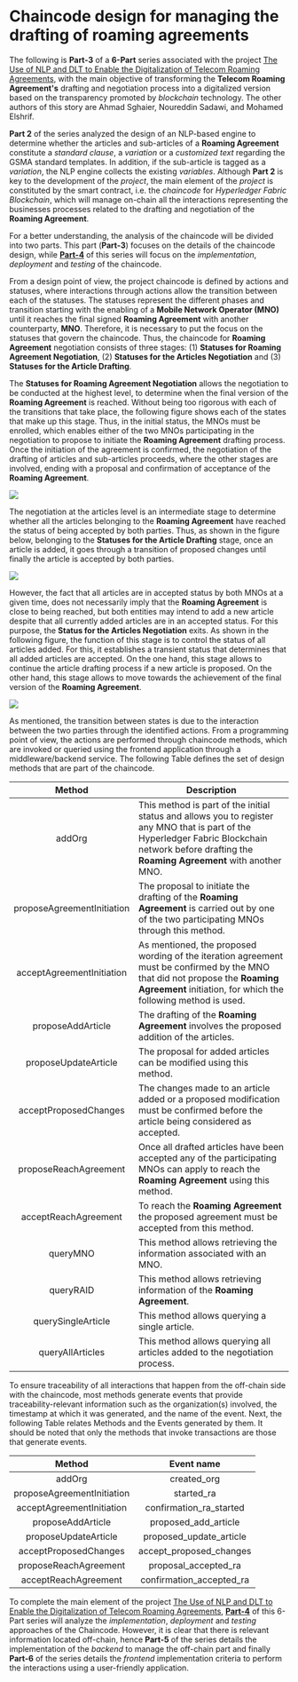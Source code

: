 # Chaincode design for managing the drafting of roaming agreements

The following is **Part-3** of a **6-Part** series associated with the project [The Use of NLP and DLT to Enable the Digitalization of Telecom Roaming Agreements]( https://wiki.hyperledger.org/display/INTERN/Project+Plan%3A+The+Use+of+NLP+and+DLT+to+Enable+the+Digitalization+of+Telecom+Roaming+Agreements), with the main objective of transforming the **Telecom Roaming Agreement's** drafting and negotiation process into a digitalized version based on the transparency promoted by *blockchain* technology. The other authors of this story are Ahmad Sghaier, Noureddin Sadawi, and Mohamed Elshrif.

**Part 2** of the series analyzed the design of an NLP-based engine to determine whether the articles and sub-articles of a **Roaming Agreement** constitute a *standard clause*, a *variation* or a *customized text* regarding the GSMA standard templates. In addition, if the sub-article is tagged as a *variation*, the NLP engine collects the existing *variables*. Although **Part 2** is key to the development of the *project*, the main element of the *project* is constituted by the smart contract, i.e. the *chaincode* for *Hyperledger Fabric Blockchain*, which will manage on-chain all the interactions representing the businesses processes related to the drafting and negotiation of the **Roaming Agreement**.

For a better understanding, the analysis of the chaincode will be divided into two parts. This part (**Part-3**) focuses on the details of the chaincode design, while [**Part-4**](https://medium.com/@sfl0r3nz05/chaincode-design-for-managing-the-drafting-of-roaming-agreements-73d3ed1b3645) of this series will focus on the *implementation*, *deployment* and *testing* of the chaincode.

From a design point of view, the project chaincode is defined by actions and statuses, where interactions through actions allow the transition between each of the statuses. The statuses represent the different phases and transition starting with the enabling of a **Mobile Network Operator (MNO)** until it reaches the final signed **Roaming Agreement** with another counterparty, **MNO**. Therefore, it is necessary to put the focus on the statuses that govern the chaincode. Thus, the chaincode for **Roaming Agreement** negotiation consists of three stages: (1) **Statuses for Roaming Agreement Negotiation**, (2) **Statuses for the Articles Negotiation** and (3) **Statuses for the Article Drafting**.

The **Statuses for Roaming Agreement Negotiation** allows the negotiation to be conducted at the highest level, to determine when the final version of the **Roaming Agreement** is reached. Without being too rigorous with each of the transitions that take place, the following figure shows each of the states that make up this stage. Thus, in the initial status, the MNOs must be enrolled, which enables either of the two MNOs participating in the negotiation to propose to initiate the **Roaming Agreement** drafting process. Once the initiation of the agreement is confirmed, the negotiation of the drafting of articles and sub-articles proceeds, where the other stages are involved, ending with a proposal and confirmation of acceptance of the **Roaming Agreement**.

<img src="https://github.com/sfl0r3nz05/nlp-dlt/blob/sentencelvl/documentation/images/Roaming_Agreement_State_v03.drawio.png">

The negotiation at the articles level is an intermediate stage to determine whether all the articles belonging to the **Roaming Agreement** have reached the status of being accepted by both parties. Thus, as shown in the figure below, belonging to the **Statuses for the Article Drafting** stage, once an article is added, it goes through a transition of proposed changes until finally the article is accepted by both parties.

<img src="https://github.com/sfl0r3nz05/nlp-dlt/blob/sentencelvl/documentation/images/Article_Drafting_State_v03.drawio.png">

However, the fact that all articles are in accepted status by both MNOs at a given time, does not necessarily imply that the **Roaming Agreement** is close to being reached, but both entities may intend to add a new article despite that all currently added articles are in an accepted status. For this purpose, the **Status for the Articles Negotiation** exits. As shown in the following figure, the function of this stage is to control the status of all articles added. For this, it establishes a transient status that determines that all added articles are accepted. On the one hand, this stage allows to continue the article drafting process if a new article is proposed. On the other hand, this stage allows to move towards the achievement of the final version of the **Roaming Agreement**.

<img src="https://github.com/sfl0r3nz05/nlp-dlt/blob/sentencelvl/documentation/images/Article_Negotiation_State_v03.drawio.png">

As mentioned, the transition between states is due to the interaction between the two parties through the identified actions. From a programming point of view, the actions are performed through chaincode methods, which are invoked or queried using the frontend application through a middleware/backend service. The following Table defines the set of design methods that are part of the chaincode.

|           Method           | Description                                                                                                                                                                                        |
| :------------------------: | -------------------------------------------------------------------------------------------------------------------------------------------------------------------------------------------------- |
|           addOrg           | This method is part of the initial status and allows you to register any MNO that is part of the Hyperledger Fabric Blockchain network before drafting the **Roaming Agreement** with another MNO. |
| proposeAgreementInitiation | The proposal to initiate the drafting of the **Roaming Agreement** is carried out by one of the two participating MNOs through this method.                                                        |
| acceptAgreementInitiation  | As mentioned, the proposed wording of the iteration agreement must be confirmed by the MNO that did not propose the **Roaming Agreement** initiation, for which the following method is used.      |
|     proposeAddArticle      | The drafting of the **Roaming Agreement** involves the proposed addition of the articles.                                                                                                          |
|    proposeUpdateArticle    | The proposal for added articles can be modified using this method.                                                                                                                                 |
|   acceptProposedChanges    | The changes made to an article added or a proposed modification must be confirmed before the article being considered as accepted.                                                                 |
|   proposeReachAgreement    | Once all drafted articles have been accepted any of the participating MNOs can apply to reach the **Roaming Agreement** using this method.                                                         |
|    acceptReachAgreement    | To reach the **Roaming Agreement** the proposed agreement must be accepted from this method.                                                                                                       |
|          queryMNO          | This method allows retrieving the information associated with an MNO.                                                                                                                              |
|         queryRAID          | This method allows retrieving information of the **Roaming Agreement**.                                                                                                                            |
|     querySingleArticle     | This method allows querying a single article.                                                                                                                                                      |
|      queryAllArticles      | This method allows querying all articles added to the negotiation process.                                                                                                                         |

To ensure traceability of all interactions that happen from the off-chain side with the chaincode, most methods generate events that provide traceability-relevant information such as the organization(s) involved, the timestamp at which it was generated, and the name of the event. Next, the following Table relates Methods and the Events generated by them. It should be noted that only the methods that invoke transactions are those that generate events.

|           Method           |        Event name        |
| :------------------------: | :----------------------: |
|           addOrg           |       created_org        |
| proposeAgreementInitiation |        started_ra        |
| acceptAgreementInitiation  | confirmation_ra_started  |
|     proposeAddArticle      |   proposed_add_article   |
|    proposeUpdateArticle    | proposed_update_article  |
|   acceptProposedChanges    | accept_proposed_changes  |
|   proposeReachAgreement    |   proposal_accepted_ra   |
|    acceptReachAgreement    | confirmation_accepted_ra |

To complete the main element of the project [The Use of NLP and DLT to Enable the Digitalization of Telecom Roaming Agreements]( https://wiki.hyperledger.org/display/INTERN/Project+Plan%3A+The+Use+of+NLP+and+DLT+to+Enable+the+Digitalization+of+Telecom+Roaming+Agreements), [**Part-4**](https://medium.com/@sfl0r3nz05/chaincode-design-for-managing-the-drafting-of-roaming-agreements-73d3ed1b3645) of this 6-Part series will analyze the *implementation*, *deployment* and *testing* approaches of the Chaincode. However, it is clear that there is relevant information located off-chain, hence **Part-5** of the series details the implementation of the *backend* to manage the off-chain part and finally **Part-6**  of the series details the *frontend* implementation criteria to perform the interactions using a user-friendly application.